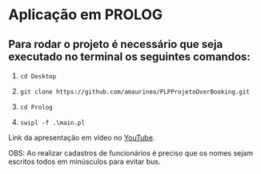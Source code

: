 <h1>Aplicação em PROLOG</h1>

<h2>Para rodar o projeto é necessário que seja executado no terminal os seguintes comandos:</h2>
<ol>
    <li><code>cd Desktop
    <li>git clone https://github.com/amaurineo/PLPProjetoOverBooking.git
    <li>cd Prolog
    <li>swipl -f .\main.pl</code>
</ol>
<p>Link da apresentação em vídeo no <a href="https://www.youtube.com/watch?v=777R4rX9dqY">YouTube</a>.</p>
<p>OBS: Ao realizar cadastros de funcionários é preciso que os nomes sejam escritos todos em minúsculos para evitar bus.</p>
